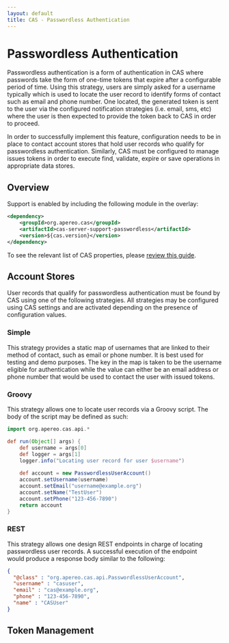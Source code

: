 ```yaml
---
layout: default
title: CAS - Passwordless Authentication
---
```


# Passwordless Authentication

Passwordless authentication is a form of authentication in CAS where passwords take the form of one-time tokens that expire after a configurable period of time. 
Using this strategy, users are simply asked for a username typically which is used to locate the user record to identify forms of contact such as email and phone
number. One located, the generated token is sent to the user via the configured notification strategies (i.e. email, sms, etc) where the user is then expected to 
provide the token back to CAS in order to proceed. 

In order to successfully implement this feature, configuration needs to be in place to contact account stores that hold user records who qualify for passwordless authentication.
Similarly, CAS must be configured to manage issues tokens in order to execute find, validate, expire or save operations in appropriate data stores.

## Overview

Support is enabled by including the following module in the overlay:

```xml
<dependency>
    <groupId>org.apereo.cas</groupId>
    <artifactId>cas-server-support-passwordless</artifactId>
    <version>${cas.version}</version>
</dependency>
```

To see the relevant list of CAS properties, please [review this guide](Configuration-Properties.html#passwordless-authentication).

## Account Stores

User records that qualify for passwordless authentication must be found by CAS using one of the following strategies. All strategies may be configured
using CAS settings and are activated depending on the presence of configuration values.

### Simple

This strategy provides a static map of usernames that are linked to their method of contact, such as email or phone number. It is best used
for testing and demo purposes. The key in the map is taken to be the username eligible for authentication while the value can either be an email
address or phone number that would be used to contact the user with issued tokens.

### Groovy

This strategy allows one to locate user records via a Groovy script. The body of the script may be defined as such:

```groovy
import org.apereo.cas.api.*

def run(Object[] args) {
    def username = args[0]
    def logger = args[1]
    logger.info("Locating user record for user $username")
    
    def account = new PasswordlessUserAccount()
    account.setUsername(username)
    account.setEmail("username@example.org")
    account.setName("TestUser")
    account.setPhone("123-456-7890")
    return account
}
```

### REST

This strategy allows one design REST endpoints in charge of locating passwordless user records. A successful execution of the endpoint  
would produce a response body similar to the following:

```json
{
  "@class" : "org.apereo.cas.api.PasswordlessUserAccount",
  "username" : "casuser",
  "email" : "cas@example.org",
  "phone" : "123-456-7890",
  "name" : "CASUser"
}
```

## Token Management


